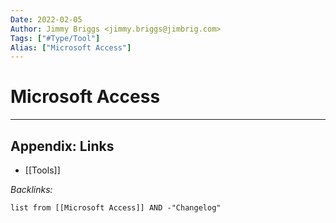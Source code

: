 ```yaml
---
Date: 2022-02-05
Author: Jimmy Briggs <jimmy.briggs@jimbrig.com>
Tags: ["#Type/Tool"]
Alias: ["Microsoft Access"]
---
```


# Microsoft Access

***

## Appendix: Links

- [[Tools]]

*Backlinks:*

```dataview
list from [[Microsoft Access]] AND -"Changelog"
```